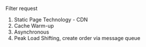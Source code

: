 Filter request
1. Static Page Technology - CDN
2. Cache Warm-up
3. Asynchronous
4. Peak Load Shifting, create order via message queue
<!--stackedit_data:
eyJoaXN0b3J5IjpbLTIxMjc2OTE3OTJdfQ==
-->